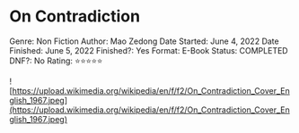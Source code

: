 # On Contradiction

Genre: Non Fiction
Author: Mao Zedong
Date Started: June 4, 2022
Date Finished: June 5, 2022
Finished?: Yes
Format: E-Book
Status: COMPLETED
DNF?: No
Rating: ⭐️⭐️⭐️⭐️⭐️

![https://upload.wikimedia.org/wikipedia/en/f/f2/On_Contradiction_Cover_English_1967.jpeg](https://upload.wikimedia.org/wikipedia/en/f/f2/On_Contradiction_Cover_English_1967.jpeg)